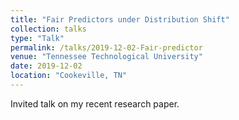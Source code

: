 ```yaml
---
title: "Fair Predictors under Distribution Shift"
collection: talks
type: "Talk"
permalink: /talks/2019-12-02-Fair-predictor
venue: "Tennessee Technological University"
date: 2019-12-02
location: "Cookeville, TN"
---
```


Invited talk on my recent research paper.
